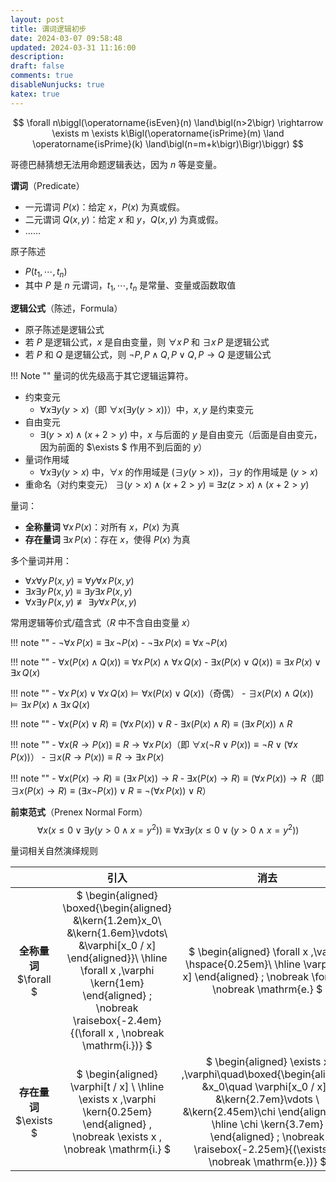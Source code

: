 ```yaml
---
layout: post
title: 谓词逻辑初步
date: 2024-03-07 09:58:48
updated: 2024-03-31 11:16:00
description:
draft: false
comments: true
disableNunjucks: true
katex: true
---
```


$$
\forall n\biggl(\operatorname{isEven}(n) \land\bigl(n>2\bigr) \rightarrow \exists m \exists k\Bigl(\operatorname{isPrime}(m) \land \operatorname{isPrime}(k) \land\bigl(n=m+k\bigr)\Bigr)\biggr)
$$

哥德巴赫猜想无法用命题逻辑表达，因为 $n$ 等是变量。

**谓词**（Predicate）
- 一元谓词 $P(x)$：给定 $x$，$P(x)$ 为真或假。
- 二元谓词 $Q(x,y)$：给定 $x$ 和 $y$，$Q(x,y)$ 为真或假。
- ……

原子陈述
- $P(t_1, \cdots, t_n)$
- 其中 $P$ 是 $n$ 元谓词，$t_1, \cdots, t_n$ 是常量、变量或函数取值

**逻辑公式**（陈述，Formula）
- 原子陈述是逻辑公式
- 若 $P$ 是逻辑公式，$x$ 是自由变量，则 $\forall x\, P$ 和 $\exists x\, P$ 是逻辑公式
- 若 $P$ 和 $Q$ 是逻辑公式，则 $\lnot P,\, P \land Q,\, P \lor Q,\, P \to Q$ 是逻辑公式

!!! Note ""
    量词的优先级高于其它逻辑运算符。

- 约束变元
    - $\forall x \exists y (y > x)$（即 $\forall x (\exists y (y > x))$）中，$x, y$ 是约束变元
- 自由变元
    - $\exists (y > x) \land (x + 2 > y)$ 中，$x$ 与后面的 $y$ 是自由变元（后面是自由变元，因为前面的 $\exists $ 作用不到后面的 $y$）
- 量词作用域
    - $\forall x \exists y (y > x)$ 中，$\forall x$ 的作用域是 $(\exists y (y > x))$，$\exists y$ 的作用域是 $(y > x)$
- 重命名（对约束变元）
    $\exists (y > x) \land (x + 2 > y) \equiv \exists z (z > x) \land (x + 2 > y)$

量词：
- **全称量词** $\forall x \, P(x)$：对所有 $x$，$P(x)$ 为真
- **存在量词** $\exists x \, P(x)$：存在 $x$，使得 $P(x)$ 为真

多个量词并用：
- $\forall x \forall y \, P(x, y) \equiv \forall y \forall x \, P(x, y)$
- $\exists x \exists y \, P(x, y) \equiv \exists y \exists x \, P(x, y)$
- $\forall x \exists y \, P(x, y) \not\equiv \exists y \forall x \, P(x, y)$

常用逻辑等价式/蕴含式（$R$ 中不含自由变量 $x$）

!!! note ""
    - $\lnot \forall x \, P(x) \equiv \exists x \, \lnot P(x)$
    - $\lnot \exists x \, P(x) \equiv \forall x \, \lnot P(x)$

!!! note ""
    - $\forall x \bigl(P(x) \land Q(x)\bigr) \equiv \forall x \, P(x) \land \forall x \, Q(x)$
    - $\exists x \bigl(P(x) \lor Q(x)\bigr) \equiv \exists x \, P(x) \lor \exists x \, Q(x)$

!!! note ""
    - $\forall x \, P(x) \lor \forall x \, Q(x) \models \forall x \bigl(P(x) \lor Q(x)\bigr)$（奇偶）
    - $\exists x \bigl(P(x) \land Q(x)\bigr) \models \exists x \, P(x) \land \exists x \, Q(x)$ 

!!! note ""
    - $\forall x \bigl(P(x) \lor R\bigr) \equiv \bigl(\forall x \, P(x)\bigr) \lor R$
    - $\exists x \bigl(P(x) \land R\bigr) \equiv \bigl(\exists x \, P(x)\bigr) \land R$

!!! note ""
    - $\forall x \bigl(R \to P(x)\bigr) \equiv R \to \forall x \, P(x)$（即 $\forall x \bigl(\lnot R \lor P(x)\bigr) \equiv \lnot R \lor \bigl(\forall x \, P(x)\bigr)$）
    - $\exists x \bigl(R \to P(x)\bigr) \equiv R \to \exists x \, P(x)$

!!! note ""
    - $\forall x \bigl(P(x) \to R\bigr) \equiv \bigl(\exists x \, P(x)\bigr) \to R$
    - $\exists x \bigl(P(x) \to R\bigr) \equiv \bigl(\forall x \, P(x)\bigr) \to R$（即 $\exists x \bigl(P(x) \to R\bigr) \equiv \bigl(\exists x \lnot P(x)\bigr) \lor R \equiv \lnot \bigl(\forall x \, P(x)\bigr) \lor R$）

**前束范式**（Prenex Normal Form）
$$
\forall x\left(x \leq 0 \lor \exists y\left(y>0 \land x=y^{2}\right)\right) \equiv \forall x \exists y\left(x \leq 0 \lor\left(y>0 \land x=y^{2}\right)\right)
$$

量词相关自然演绎规则

| | 引入 | 消去 |
| :-: | :-: | :-: |
| **全称量词** $\forall $ | $ \begin{aligned} \boxed{\begin{aligned} &\kern{1.2em}x_0\\ &\kern{1.6em}\vdots\\ &\varphi[x_0 / x] \end{aligned}}\\ \hline \forall x \,\varphi \kern{1em} \end{aligned} \; \nobreak \raisebox{-2.4em}{\(\forall x \, \nobreak \mathrm{i.}\)} $ |  $ \begin{aligned} \forall x \,\varphi \hspace{0.25em}\\ \hline \varphi[t / x] \end{aligned} \; \nobreak \forall x \, \nobreak \mathrm{e.} $ |
| **存在量词** $\exists $ | $ \begin{aligned} \varphi[t / x] \\ \hline \exists x \,\varphi \kern{0.25em} \end{aligned} \, \nobreak \exists x \, \nobreak \mathrm{i.} $ | $ \begin{aligned} \exists x \,\varphi\quad\boxed{\begin{aligned} &x_0\quad \varphi[x_0 / x] \\ &\kern{2.7em}\vdots \\ &\kern{2.45em}\chi \end{aligned}} \\ \hline \chi \kern{3.7em} \end{aligned} \; \nobreak \raisebox{-2.25em}{\(\exists x \, \nobreak \mathrm{e.}\)} $ |

